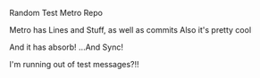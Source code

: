 Random Test Metro Repo

Metro has Lines and Stuff, as well as commits
Also it's pretty cool

And it has absorb!
...And Sync!

I'm running out of test messages?!!
